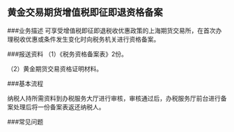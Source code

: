 ## 黄金交易期货增值税即征即退资格备案

###业务描述
     可享受增值税即征即退税收优惠政策的上海期货交易所，在首次办理税收优惠或条件发生变化时向税务机关进行资格备案。

###报送资料
（1）《税务资格备案表》2份。

（2）黄金期货交易资格证明材料。



###基本流程

  纳税人持所需资料到办税服务大厅进行审核，审核通过后，办税服务厅前台进行备案处理后将一份备案表返还纳税人。

###常见问题